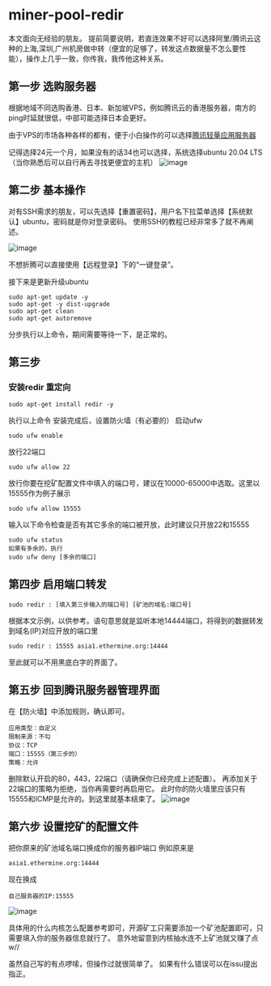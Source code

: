 # miner-pool-redir
本文面向无经验的朋友。
提前简要说明，若直连效果不好可以选择阿里/腾讯云这种的上海,深圳,广州机房做中转（便宜的足够了，转发这点数据量不怎么要性能），操作上几乎一致，你传我，我传他这种关系。

## 第一步 选购服务器
根据地域不同选购香港、日本、新加坡VPS，例如腾讯云的香港服务器，南方的ping时延就很低，中部可能选择日本会更好。

由于VPS的市场各种各样的都有，便于小白操作的可以选择<a href="https://cloud.tencent.com/product/lighthouse" target="_blank">腾讯轻量应用服务器</a>

记得选择24元一个月，如果没有的话34也可以选择，系统选择ubuntu 20.04 LTS
（当你熟悉后可以自行再去寻找更便宜的主机）
![image](https://github.com/HakozakiSerikaP/miner-pool-redir/blob/main/imgae/tencentcloud.png)
## 第二步 基本操作
对有SSH需求的朋友，可以先选择【重置密码】，用户名下拉菜单选择【系统默认】ubuntu，密码就是你对登录密码。
使用SSH的教程已经非常多了就不再阐述。

![image](https://github.com/HakozakiSerikaP/miner-pool-redir/blob/main/imgae/tencent_set.png)

不想折腾可以直接使用【远程登录】下的“一键登录”。

接下来是更新升级ubuntu
```
sudo apt-get update -y
sudo apt-get -y dist-upgrade
sudo apt-get clean
sudo apt-get autoremove
```
分步执行以上命令，期间需要等待一下，是正常的。
## 第三步 
### 安装redir 重定向
```
sudo apt-get install redir -y
```
执行以上命令
安装完成后，设置防火墙（有必要的）
启动ufw
```
sudo ufw enable
```
放行22端口
```
sudo ufw allow 22
```
放行你要在挖矿配置文件中填入的端口号，建议在10000-65000中选取。这里以15555作为例子展示
```
sudo ufw allow 15555
```
输入以下命令检查是否有其它多余的端口被开放，此时建议只开放22和15555
```
sudo ufw status
如果有多余的，执行
sudo ufw deny [多余的端口]
```
## 第四步 启用端口转发
```
sudo redir : [填入第三步输入的端口号] [矿池的域名:端口号]
```
根据本文示例，以供参考。语句意思就是监听本地14444端口，将得到的数据转发到域名(IP)对应开放的端口里
```
sudo redir : 15555 asia1.ethermine.org:14444
```
至此就可以不用黑底白字的界面了。
## 第五步 回到腾讯服务器管理界面
在【防火墙】中添加规则，确认即可。
```
应用类型：自定义
限制来源：不勾
协议：TCP
端口：15555（第三步的）
策略：允许
```
删除默认开启的80，443，22端口（请确保你已经完成上述配置）。
再添加关于22端口的策略为拒绝，当你再需要时再启用它。
此时你的防火墙里应该只有15555和ICMP是允许的。到这里就基本结束了。
![image](https://github.com/HakozakiSerikaP/miner-pool-redir/blob/main/imgae/tencent_fw.png)
## 第六步 设置挖矿的配置文件
把你原来的矿池域名端口换成你的服务器IP端口
例如原来是
```
asia1.ethermine.org:14444
```
现在换成
```
自己服务器的IP:15555
```
![image](https://github.com/HakozakiSerikaP/miner-pool-redir/blob/main/imgae/miner.png)

具体用的什么内核怎么配置参考即可，开源矿工只需要添加一个矿池配置即可，只需要填入你的服务器信息就行了。
意外地留意到内核抽水连不上矿池就又赚了点w//

虽然自己写的有点啰嗦，但操作过就很简单了。 如果有什么错误可以在issu提出指正。

